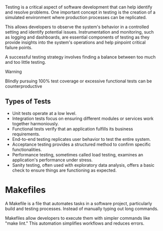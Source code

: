 Testing is a critical aspect of software development that can help identify and resolve problems. One important concept in testing is the creation of a simulated environment where production processes can be replicated.

This allows developers to observe the system's behavior in a controlled setting and identify potential issues. Instrumentation and monitoring, such as logging and dashboards, are essential components of testing as they provide insights into the system's operations and help pinpoint critical failure points.

A successful testing strategy involves finding a balance between too much and too little testing.

> [!Warning]
>Blindly pursuing 100% test coverage or excessive functional tests can be counterproductive

## Types of Tests

- Unit tests operate at a low level.
- Integration tests focus on ensuring different modules or services work together harmoniously.
- Functional tests verify that an application fulfills its business requirements. 
- End-to-end testing replicates user behavior to test the entire system.
- Acceptance testing provides a structured method to confirm specific functionalities. 
- Performance testing, sometimes called load testing, examines an application's performance under stress.
- Sanity testing, often used with exploratory data analysis, offers a basic check to ensure things are functioning as expected.

# Makefiles
A Makefile is a file that automates tasks in a software project, particularly build and testing processes. Instead of manually typing out long commands. 

Makefiles allow developers to execute them with simpler commands like "make lint." This automation simplifies workflows and reduces errors.